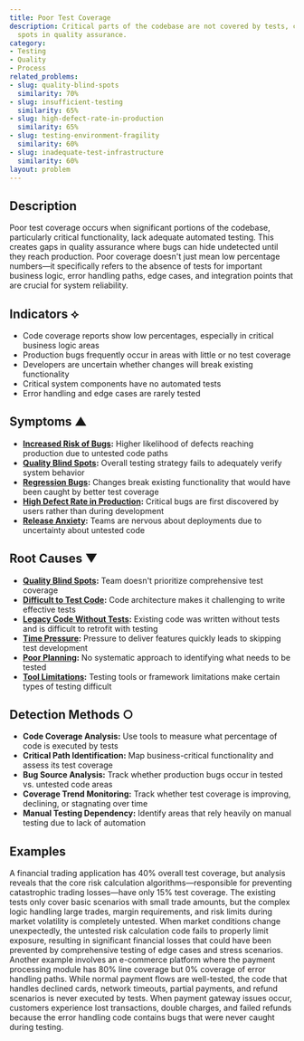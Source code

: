 ```yaml
---
title: Poor Test Coverage
description: Critical parts of the codebase are not covered by tests, creating blind
  spots in quality assurance.
category:
- Testing
- Quality
- Process
related_problems:
- slug: quality-blind-spots
  similarity: 70%
- slug: insufficient-testing
  similarity: 65%
- slug: high-defect-rate-in-production
  similarity: 65%
- slug: testing-environment-fragility
  similarity: 60%
- slug: inadequate-test-infrastructure
  similarity: 60%
layout: problem
---
```


## Description

Poor test coverage occurs when significant portions of the codebase, particularly critical functionality, lack adequate automated testing. This creates gaps in quality assurance where bugs can hide undetected until they reach production. Poor coverage doesn't just mean low percentage numbers—it specifically refers to the absence of tests for important business logic, error handling paths, edge cases, and integration points that are crucial for system reliability.

## Indicators ⟡
- Code coverage reports show low percentages, especially in critical business logic areas
- Production bugs frequently occur in areas with little or no test coverage
- Developers are uncertain whether changes will break existing functionality
- Critical system components have no automated tests
- Error handling and edge cases are rarely tested

## Symptoms ▲
- **[Increased Risk of Bugs](increased-risk-of-bugs.md):** Higher likelihood of defects reaching production due to untested code paths
- **[Quality Blind Spots](quality-blind-spots.md):** Overall testing strategy fails to adequately verify system behavior
- **[Regression Bugs](regression-bugs.md):** Changes break existing functionality that would have been caught by better test coverage
- **[High Defect Rate in Production](high-defect-rate-in-production.md):** Critical bugs are first discovered by users rather than during development
- **[Release Anxiety](release-anxiety.md):** Teams are nervous about deployments due to uncertainty about untested code

## Root Causes ▼
- **[Quality Blind Spots](quality-blind-spots.md):** Team doesn't prioritize comprehensive test coverage
- **[Difficult to Test Code](difficult-to-test-code.md):** Code architecture makes it challenging to write effective tests
- **[Legacy Code Without Tests](legacy-code-without-tests.md):** Existing code was written without tests and is difficult to retrofit with testing
- **[Time Pressure](time-pressure.md):** Pressure to deliver features quickly leads to skipping test development
- **[Poor Planning](poor-planning.md):** No systematic approach to identifying what needs to be tested
- **[Tool Limitations](tool-limitations.md):** Testing tools or framework limitations make certain types of testing difficult

## Detection Methods ○
- **Code Coverage Analysis:** Use tools to measure what percentage of code is executed by tests
- **Critical Path Identification:** Map business-critical functionality and assess its test coverage
- **Bug Source Analysis:** Track whether production bugs occur in tested vs. untested code areas
- **Coverage Trend Monitoring:** Track whether test coverage is improving, declining, or stagnating over time
- **Manual Testing Dependency:** Identify areas that rely heavily on manual testing due to lack of automation

## Examples

A financial trading application has 40% overall test coverage, but analysis reveals that the core risk calculation algorithms—responsible for preventing catastrophic trading losses—have only 15% test coverage. The existing tests only cover basic scenarios with small trade amounts, but the complex logic handling large trades, margin requirements, and risk limits during market volatility is completely untested. When market conditions change unexpectedly, the untested risk calculation code fails to properly limit exposure, resulting in significant financial losses that could have been prevented by comprehensive testing of edge cases and stress scenarios. Another example involves an e-commerce platform where the payment processing module has 80% line coverage but 0% coverage of error handling paths. While normal payment flows are well-tested, the code that handles declined cards, network timeouts, partial payments, and refund scenarios is never executed by tests. When payment gateway issues occur, customers experience lost transactions, double charges, and failed refunds because the error handling code contains bugs that were never caught during testing.